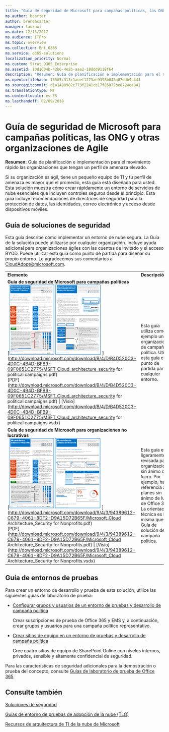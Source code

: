 ```yaml
---
title: "Guía de seguridad de Microsoft para campañas políticas, las ONG y otras organizaciones de Agile"
ms.author: bcarter
author: brendacarter
manager: laurawi
ms.date: 12/15/2017
ms.audience: ITPro
ms.topic: overview
ms.collection: Ent_O365
ms.service: o365-solutions
localization_priority: Normal
ms.custom: Strat_O365_Enterprise
ms.assetid: 10d1004b-42b6-4e2b-aaa2-18ddd9118f64
description: "Resumen: Guía de planificación e implementación para el movimiento rápido las organizaciones que tengan un perfil de amenaza elevado."
ms.openlocfilehash: 15565c313c1aeef1273ae9398b045a07ddb9c443
ms.sourcegitcommit: d1a1480982c773f2241cb17f85072be8724ea841
ms.translationtype: MT
ms.contentlocale: es-ES
ms.lasthandoff: 02/09/2018
---
```

# <a name="microsoft-security-guidance-for-political-campaigns-nonprofits-and-other-agile-organizations"></a>Guía de seguridad de Microsoft para campañas políticas, las ONG y otras organizaciones de Agile

 **Resumen:** Guía de planificación e implementación para el movimiento rápido las organizaciones que tengan un perfil de amenaza elevado.
  
Si su organización es ágil, tiene un pequeño equipo de TI y tu perfil de amenaza es mayor que el promedio, esta guía está diseñada para usted. Esta solución muestra cómo crear rápidamente un entorno de servicios de nube esenciales que incluyen controles seguros desde el principio. Esta guía incluye recomendaciones de directrices de seguridad para la protección de datos, las identidades, correo electrónico y acceso desde dispositivos móviles.
  
## <a name="security-solution-guidance"></a>Guía de soluciones de seguridad

Esta guía describe cómo implementar un entorno de nube segura. La Guía de la solución puede utilizarse por cualquier organización. Incluye ayuda adicional para organizaciones ágiles con las cuentas de invitado y el acceso BYOD. Puede utilizar esta guía como punto de partida para diseñar su propio entorno. Le agradecemos sus comentarios a [CloudAdopt@microsoft.com](mailto:CloudAdopt@microsoft.com). 
  
|||
|:-----|:-----|
|**Elemento** <br/> |**Descripción** <br/> |
|**Guía de seguridad de Microsoft para campañas políticas** <br/> [![Clavo de póster mini conjunto del pulgar.](images/d370ce28-ca40-4930-9a2c-907312aa06c8.png)          ](http://download.microsoft.com/download/B/4/D/B4D520C3-4D0C-4B4D-BFB9-09F0651C2775/MSFT_Cloud_architecture_security for political campaigns.pdf) <br/> [PDF](http://download.microsoft.com/download/B/4/D/B4D520C3-4D0C-4B4D-BFB9-09F0651C2775/MSFT_Cloud_architecture_security for political campaigns.pdf) \| [Visio](http://download.microsoft.com/download/B/4/D/B4D520C3-4D0C-4B4D-BFB9-09F0651C2775/MSFT_Cloud_architecture_security for political campaigns.vsdx)   <br/> |Esta guía utiliza como ejemplo una organización de campaña política. Utilice esta guía como punto de partida para cualquier entorno.  <br/> |
|**Guía de seguridad de Microsoft para organizaciones no lucrativas** <br/> [![Imagen de miniaturas para archivo descargable](images/e4784889-1c69-4067-9a8f-31d31d1eceea.png)          ](http://download.microsoft.com/download/9/4/3/94389612-C679-4061-8DF2-D9A15D72B65F/Microsoft_Cloud Architecture_Security for Nonprofits.pdf) <br/> [PDF](http://download.microsoft.com/download/9/4/3/94389612-C679-4061-8DF2-D9A15D72B65F/Microsoft_Cloud Architecture_Security for Nonprofits.pdf) \| [Visio](http://download.microsoft.com/download/9/4/3/94389612-C679-4061-8DF2-D9A15D72B65F/Microsoft_Cloud Architecture_Security for Nonprofits.vsdx)   <br/> |Esta guía es ligeramente revisada para organizaciones sin ánimo de lucro. Por ejemplo, hace referencia a planes sin ánimo de lucro de Office 365. La orientación técnica es la misma que la Guía de solución de campaña política.  <br/> |
   
## <a name="test-lab-guides"></a>Guía de entornos de pruebas

Para crear un entorno de desarrollo y prueba de esta solución, utilice las siguientes guías de laboratorio de prueba: 
  
- [Configurar grupos y usuarios de un entorno de pruebas y desarrollo de campaña política](configure-groups-and-users-for-a-political-campaign-dev-test-environment.md)
    
     Crear suscripciones de prueba de Office 365 y EMS y, a continuación, crear grupos y usuarios para una campaña político representativo.
    
- [Crear sitios de equipo en un entorno de pruebas y desarrollo de campaña política](create-team-sites-in-a-political-campaign-dev-test-environment.md)
    
    Cree cuatro sitios de equipo de SharePoint Online con niveles internos, privados, sensible y altamente confidencial de seguridad.
    
Para las características de seguridad adicionales para la demostración o prueba del concepto, consulte [Guías de laboratorio de prueba de Office 365](http://aka.ms/o365tlgs).
  
## <a name="see-also"></a>Consulte también

[Soluciones de seguridad](security-solutions.md)
  
[Guías de entorno de pruebas de adopción de la nube (TLG)](cloud-adoption-test-lab-guides-tlgs.md)
  
[Recursos de arquitectura de TI de la nube de Microsoft](microsoft-cloud-it-architecture-resources.md)



